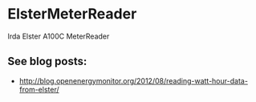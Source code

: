 ElsterMeterReader
=================

Irda Elster A100C MeterReader

## See blog posts:

- http://blog.openenergymonitor.org/2012/08/reading-watt-hour-data-from-elster/


